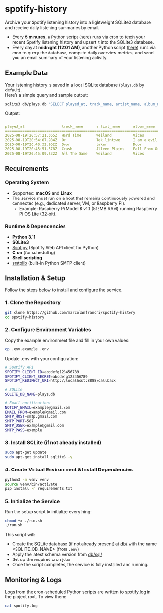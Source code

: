 # spotify-history

Archive your Spotify listening history into a lightweight SQLite3 database and receive daily listening summaries by email.  

- Every **5 minutes**, a Python script ([here](src/fetch_spotify.py)) runs via cron to fetch your recent Spotify listening history and upsert it into the SQLite3 database. 
- Every day at **midnight (12:01 AM)**, another Python script ([here](src/send_email.py)) runs via cron to query the database, compute daily overview metrics, and send you an email summary of your listening activity.  


## Example Data

Your listening history is saved in a local SQLite database (`plays.db` by default).  
Here’s a simple query and sample output:  

```bash
sqlite3 db/plays.db "SELECT played_at, track_name, artist_name, album_name FROM plays ORDER BY played_at DESC LIMIT 5;"
```
Output:
```yaml

played_at                 track_name      artist_name      album_name
==================================================================================
2025-08-19T20:57:21.365Z  Hard Time       Weiland          Vices
2025-08-19T20:54:07.984Z  Or              Tek lintowe      I am a evil person
2025-08-19T20:48:32.962Z  Door            Laker            Door
2025-08-19T20:45:51.678Z  Crash           Alleen Plains    Fall From Grace
2025-08-19T20:45:09.232Z  All The Same    Weiland          Vices

```
## Requirements

### Operating System
- Supported: **macOS** and **Linux**  
- The service must run on a host that remains continuously powered and connected (e.g., dedicated server, VM, or Raspberry Pi).  
  - Example: Raspberry Pi Model B v1.1 (512MB RAM) running Raspberry Pi OS Lite (32-bit).  

### Runtime & Dependencies
- **Python 3.11**
- **SQLite3**
- [Spotipy](https://spotipy.readthedocs.io/en/2.25.1/) (Spotify Web API client for Python)  
- **Cron** (for scheduling)  
- **Shell scripting**  
- [smtplib](https://docs.python.org/3/library/smtplib.html) (built-in Python SMTP client)  

## Installation & Setup

Follow the steps below to install and configure the service.  

### 1. Clone the Repository
```bash
git clone https://github.com/marcolanfranchi/spotify-history
cd spotify-history
```

### 2. Configure Environment Variables
Copy the example environment file and fill in your own values:
```bash
cp .env.example .env
```
Update .env with your configuration:
```bash
# Spotify API
SPOTIFY_CLIENT_ID=abcdefg123456789
SPOTIFY_CLIENT_SECRET=abcdefg123456789
SPOTIFY_REDIRECT_URI=http://localhost:8888/callback

# SQLite
SQLITE_DB_NAME=plays.db

# Email notifications
NOTIFY_EMAIL=example@gmail.com
EMAIL_FROM=example@gmail.com
SMTP_HOST=smtp.gmail.com
SMTP_PORT=587
SMTP_USER=example@gmail.com
SMTP_PASS=example
```

### 3. Install SQLite (if not already installed)
```bash
sudo apt-get update
sudo apt-get install sqlite3 -y
```

### 4. Create Virtual Environment & Install Dependencies
```bash
python3 -m venv venv
source venv/bin/activate
pip install -r requirements.txt
```

### 5. Initialize the Service
Run the setup script to initialize everything:
```bash
chmod +x ./run.sh
./run.sh
```
This script will:
- Create the SQLite database (if not already present) at [db/](db/) with the name <SQLITE_DB_NAME> (from `.env`)
- Apply the latest schema version from [db/sql/](db/sql/)
- Set up the required cron jobs
- Once the script completes, the service is fully installed and running.

## Monitoring & Logs
Logs from the cron-scheduled Python scripts are written to spotify.log in the project root. To view them:
```bash
cat spotify.log
``` 

